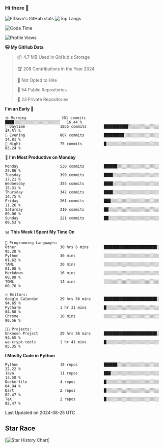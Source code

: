 ### Hi there 👋
![ElDavo's GitHub stats](https://github-readme-stats.vercel.app/api?username=ElDavoo&show_icons=true&theme=chartreuse-dark)
![Top Langs](https://github-readme-stats.vercel.app/api/top-langs/?username=ElDavoo&theme=chartreuse-dark&layout=compact)

<!--START_SECTION:waka-->
![Code Time](http://img.shields.io/badge/Code%20Time-1%2C778%20hrs%2045%20mins-blue)

![Profile Views](http://img.shields.io/badge/Profile%20Views-5-blue)

**🐱 My GitHub Data** 

> 📦 4.7 MB Used in GitHub's Storage 
 > 
> 🏆 208 Contributions in the Year 2024
 > 
> 🚫 Not Opted to Hire
 > 
> 📜 54 Public Repositories 
 > 
> 🔑 23 Private Repositories 
 > 
**I'm an Early 🐤** 

```text
🌞 Morning                381 commits         ████░░░░░░░░░░░░░░░░░░░░░   16.44 % 
🌆 Daytime                1055 commits        ███████████░░░░░░░░░░░░░░   45.51 % 
🌃 Evening                807 commits         █████████░░░░░░░░░░░░░░░░   34.81 % 
🌙 Night                  75 commits          █░░░░░░░░░░░░░░░░░░░░░░░░   03.24 % 
```
📅 **I'm Most Productive on Monday** 

```text
Monday                   530 commits         ██████░░░░░░░░░░░░░░░░░░░   22.86 % 
Tuesday                  399 commits         ████░░░░░░░░░░░░░░░░░░░░░   17.21 % 
Wednesday                355 commits         ████░░░░░░░░░░░░░░░░░░░░░   15.31 % 
Thursday                 342 commits         ████░░░░░░░░░░░░░░░░░░░░░   14.75 % 
Friday                   261 commits         ███░░░░░░░░░░░░░░░░░░░░░░   11.26 % 
Saturday                 210 commits         ██░░░░░░░░░░░░░░░░░░░░░░░   09.06 % 
Sunday                   221 commits         ██░░░░░░░░░░░░░░░░░░░░░░░   09.53 % 
```


📊 **This Week I Spent My Time On** 

```text
💬 Programming Languages: 
Other                    30 hrs 6 mins       ████████████████████████░   95.20 % 
Python                   30 mins             ░░░░░░░░░░░░░░░░░░░░░░░░░   01.62 % 
YAML                     20 mins             ░░░░░░░░░░░░░░░░░░░░░░░░░   01.08 % 
Markdown                 16 mins             ░░░░░░░░░░░░░░░░░░░░░░░░░   00.89 % 
TOML                     14 mins             ░░░░░░░░░░░░░░░░░░░░░░░░░   00.76 % 

🔥 Editors: 
Google Calendar          29 hrs 56 mins      ████████████████████████░   94.65 % 
PyCharm                  1 hr 31 mins        █░░░░░░░░░░░░░░░░░░░░░░░░   04.80 % 
Chrome                   10 mins             ░░░░░░░░░░░░░░░░░░░░░░░░░   00.56 % 

🐱‍💻 Projects: 
Unknown Project          29 hrs 56 mins      ████████████████████████░   94.65 % 
wa-crypt-tools           1 hr 41 mins        █░░░░░░░░░░░░░░░░░░░░░░░░   05.35 % 
```

**I Mostly Code in Python** 

```text
Python                   18 repos            ██████░░░░░░░░░░░░░░░░░░░   22.22 % 
Java                     11 repos            ███░░░░░░░░░░░░░░░░░░░░░░   13.58 % 
Dockerfile               4 repos             █░░░░░░░░░░░░░░░░░░░░░░░░   04.94 % 
Dart                     2 repos             █░░░░░░░░░░░░░░░░░░░░░░░░   02.47 % 
TeX                      2 repos             █░░░░░░░░░░░░░░░░░░░░░░░░   02.47 % 
```




 Last Updated on 2024-08-25 UTC
<!--END_SECTION:waka-->

## Star Race

[![Star History Chart](https://api.star-history.com/svg?repos=ElDavoo/WhatsApp-Crypt14-Crypt15-Decrypter,ElDavoo/TuringOS,EliteAndroidApps/WhatsApp-Crypt12-Decrypter,KnugiHK/Whatsapp-Chat-Exporter&type=Date)]
